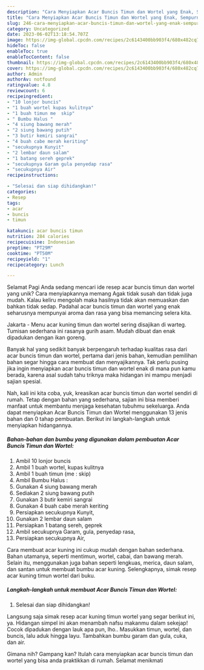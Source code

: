 ```yaml
---
description: "Cara Menyiapkan Acar Buncis Timun dan Wortel yang Enak, Sempurna"
title: "Cara Menyiapkan Acar Buncis Timun dan Wortel yang Enak, Sempurna"
slug: 246-cara-menyiapkan-acar-buncis-timun-dan-wortel-yang-enak-sempurna
category: Uncategorized
date: 2023-06-02T13:18:54.707Z
image: https://img-global.cpcdn.com/recipes/2c6143400bb903f4/680x482cq70/acar-buncis-timun-dan-wortel-foto-resep-utama.jpg
hideToc: false
enableToc: true
enableTocContent: false
thumbnail: https://img-global.cpcdn.com/recipes/2c6143400bb903f4/680x482cq70/acar-buncis-timun-dan-wortel-foto-resep-utama.jpg
cover: https://img-global.cpcdn.com/recipes/2c6143400bb903f4/680x482cq70/acar-buncis-timun-dan-wortel-foto-resep-utama.jpg
author: Admin
authorAv: notfound
ratingvalue: 4.8
reviewcount: 6
recipeingredient:
- "10 lonjor buncis"
- "1 buah wortel kupas kulitnya"
- "1 buah timun me  skip"
- " Bumbu Halus "
- "4 siung bawang merah"
- "2 siung bawang putih"
- "3 butir kemiri sangrai"
- "4 buah cabe merah keriting"
- "secukupnya Kunyit"
- "2 lembar daun salam"
- "1 batang sereh geprek"
- "secukupnya Garam gula penyedap rasa"
- "secukupnya Air"
recipeinstructions:

- "Selesai dan siap dihidangkan!"
categories:
- Resep
tags:
- acar
- buncis
- timun

katakunci: acar buncis timun 
nutrition: 284 calories
recipecuisine: Indonesian
preptime: "PT29M"
cooktime: "PT50M"
recipeyield: "1"
recipecategory: Lunch

---
```



Selamat Pagi Anda sedang mencari ide resep acar buncis timun dan wortel yang unik? Cara menyiapkannya memang Agak tidak susah dan tidak juga mudah. Kalau keliru mengolah maka hasilnya tidak akan memuaskan dan bahkan tidak sedap. Padahal acar buncis timun dan wortel yang enak seharusnya mempunyai aroma dan rasa yang bisa memancing selera kita.


Jakarta - Menu acar kuning timun dan wortel sering disajikan di warteg. Tumisan sederhana ini rasanya gurih asam. Mudah dibuat dan enak dipadukan dengan ikan goreng.

Banyak hal yang sedikit banyak berpengaruh terhadap kualitas rasa dari acar buncis timun dan wortel, pertama dari jenis bahan, kemudian pemilihan bahan segar hingga cara membuat dan menyajikannya. Tak perlu pusing jika ingin menyiapkan acar buncis timun dan wortel enak di mana pun kamu berada, karena asal sudah tahu triknya maka hidangan ini mampu menjadi sajian spesial.


Nah, kali ini kita coba, yuk, kreasikan acar buncis timun dan wortel sendiri di rumah. Tetap dengan bahan yang sederhana, sajian ini bisa memberi manfaat untuk membantu menjaga kesehatan tubuhmu sekeluarga. Anda dapat menyiapkan Acar Buncis Timun dan Wortel menggunakan 13 jenis bahan dan 0 tahap pembuatan. Berikut ini langkah-langkah untuk menyiapkan hidangannya.

<!--inarticleads1-->

##### Bahan-bahan dan bumbu yang digunakan dalam pembuatan Acar Buncis Timun dan Wortel:

1. Ambil 10 lonjor buncis
1. Ambil 1 buah wortel, kupas kulitnya
1. Ambil 1 buah timun (me : skip)
1. Ambil  Bumbu Halus :
1. Gunakan 4 siung bawang merah
1. Sediakan 2 siung bawang putih
1. Gunakan 3 butir kemiri sangrai
1. Gunakan 4 buah cabe merah keriting
1. Persiapkan secukupnya Kunyit,
1. Gunakan 2 lembar daun salam
1. Persiapkan 1 batang sereh, geprek
1. Ambil secukupnya Garam, gula, penyedap rasa,
1. Persiapkan secukupnya Air,


Cara membuat acar kuning ini cukup mudah dengan bahan sederhana. Bahan utamanya, seperti mentimun, wortel, cabai, dan bawang merah. Selain itu, menggunakan juga bahan seperti lengkuas, merica, daun salam, dan santan untuk membuat bumbu acar kuning. Selengkapnya, simak resep acar kuning timun wortel dari buku. 

<!--inarticleads2-->

##### Langkah-langkah untuk membuat Acar Buncis Timun dan Wortel:


1. Selesai dan siap dihidangkan!

Langsung saja simak resep acar kuning timun wortel yang segar berikut ini, ya. Hidangan simpel ini akan menambah nafsu makanmu dalam sekejap! Cocok dipadukan dengan lauk apa pun, lho.. Masukkan timun, wortel, dan buncis, lalu aduk hingga layu. Tambahkan bumbu garam dan gula, cuka, dan air. 

Gimana nih? Gampang kan? Itulah cara menyiapkan acar buncis timun dan wortel yang bisa anda praktikkan di rumah. Selamat menikmati
